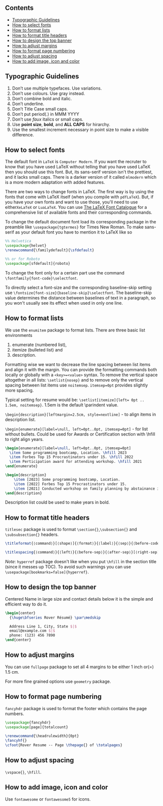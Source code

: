 ## Contents <!-- omit from toc -->
- [Typographic Guidelines](#typographic-guidelines)
- [How to select fonts](#how-to-select-fonts)
- [How to format lists](#how-to-format-lists)
- [How to format title headers](#how-to-format-title-headers)
- [How to design the top banner](#how-to-design-the-top-banner)
- [How to adjust margins](#how-to-adjust-margins)
- [How to format page numbering](#how-to-format-page-numbering)
- [How to adjust spacing](#how-to-adjust-spacing)
- [How to add image, icon and color](#how-to-add-image-icon-and-color)

## Typographic Guidelines

1. Don’t use multiple typefaces. Use variations.
2. Don’t use colours. Use gray instead.
3. Don’t combine bold and italic.
4. Don’t underline.
5. Don’t Title Case small caps.
6. Don’t put period(.) in MMM YYYY 
7. Don’t use *faux* italics or small caps. 
8. Use **point size**, **bold**, and **ALL CAPS** for hirarchy.
9. Use the smallest increment necessary in point size to make a visible difference.


## How to select fonts

The default font in `LaTeX` is `Computer Modern`. If you want the recruter to know that you have used LaTeX without telling that you have used LaTeX then you should use this font. But, its sans-serif version isn't the prettiest, and it lacks small caps. There is a darker version of it called `mlmodern` which is a more modern adaptation with added features. 

There are two ways to change fonts in LaTeX. The first way is by using the fonts that come with LaTeX itself (when you compile with `pdfLaTeX`). But, if you have your own fonts and want to use those, you'll need to use either`XeLaTeX` or `LuaLaTeX`. You can use [The LaTeX Font Catalogue](https://tug.org/FontCatalogue/) for a comprehensive list of available fonts and their corresponding commands.

To change the default document font load its corresponding package in the preamble like `\usepackage{tgtermes}` for Times New Roman. To make sans-serif as your default font you have to mention it to LaTeX like so 
```latex
%% Helvetica
\usepackage{helvet}
\renewcommand{\familydefault}{\sfdefault}

%% or for Roboto
\usepackage[sfdefault]{roboto}
```

To change the font only for a certain part use the command `\fontfamily{font-code}\selectfont`.

To directly select a font-size and the corresponding baseline-skip setting use `\fontsize{font-size}{baseline-skip}\selectfont`. The baseline-skip value determines the distance between baselines of text in a paragraph, so you won't usually see its effect when used in only one line.


## How to format lists

We use the `enumitem` package to format lists. There are three basic list environments 
1. enumerate (numbered list), 
2. itemize (bulleted list) and 
3. description.

Formatting wise we want to decrease the line spacing between list items and align it with the margin. You can provide the formatting commands both locally or globally with a `<key>=<value>` syntax. To remove the vertical space altogether in all lists: `\setlist{nosep}` and to remove only the vertical spacing between list items use `noitemsep`. `itemsep=0pt` provides slightly more spacing. 

Typical setting for resume would be: `\setlist[itemize]{left= 0pt .. 1.5em, noitemsep}`. 1.5em is the default \parindent value. 

`\begin{description}[leftmargin=2.5cm, style=nextline]` - to align items in description list.

`\begin{enumerate}[label=\null, left=0pt..0pt, itemsep=0pt]` - for list without bullets. Could be used for Awards or Certification section with \hfill to right align years.

```latex
\begin{enumerate}[label=\null, left=0pt..0pt, itemsep=0pt]
  \item Some programming bootcamp, Location. \hfill 2023
  \item Forbes Top 15 Procrastinators under 15. \hfill 2022
  \item Perticipation award for attending workshop. \hfill 2021
\end{enumerate}

\begin{description}
	\item [2023] Some programming bootcamp, Location.
	\item [2022] Forbes Top 15 Procrastinators under 15.
	\item [2021] Conducted workshop on family planning by abstainance in SomePlace.
\end{description}
```
Description list could be used to make years in bold.

## How to format title headers

`titlesec` package is used to format `\section{}`,`\subsection{}` and `\subsubsection{}` headers. 

```latex
\titleformat{⟨command⟩}[⟨shape⟩]{⟨format⟩}{⟨label⟩}{⟨sep⟩}{⟨before-code⟩}[⟨after-code⟩]

\titlespacing{⟨command⟩}{⟨left⟩}{⟨before-sep⟩}{⟨after-sep⟩}[⟨right-sep⟩]
```

*Note*: `hyperref` package doesn't like when you put `\hfill` in the section title (since it messes up TOC). To avoid such warnings you can use `\usepackage[bookmarks=false]{hyperref}`.

## How to design the top banner

Centered Name in large size and contact details below it is the simple and efficient way to do it. 

```latex
\begin{center}
  {\huge\bfseries Rover Résumé} \par\medskip

  Address Line 1, City, State $|$ 
  email@example.com $|$ 
  phone: (123) 456 7890 
\end{center}
```

## How to adjust margins

You can use `fullpage` package to set all 4 mar­gins to be ei­ther 1 inch or(=) 1.5 cm. 

For more fine grained options use `geometry` package.

## How to format page numbering

`fancyhdr` package is used to format the footer which contains the page numbers.


```latex
\usepackage{fancyhdr}
\usepackage[page]{totalcount}
   
\renewcommand{\headrulewidth}{0pt}	
\fancyhf{}							
\cfoot{Rover Resume -- Page \thepage{} of \totalpages}
```


## How to adjust spacing

`\vspace{}`, `\hfill`.

## How to add image, icon and color

Use `fontawesome` or `fontawesome5` for icons.